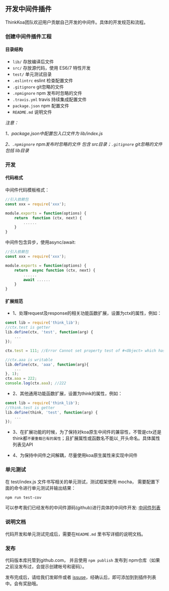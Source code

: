 ## 开发中间件插件
ThinkKoa团队欢迎用户贡献自己开发的中间件。具体的开发规范和流程。

### 创建中间件插件工程
#### 目录结构

* `lib/` 存放编译后文件
* `src/` 存放源代码，使用 ES6/7 特性开发
* `test/` 单元测试目录
* `.eslintrc` eslint 检查配置文件
* `.gitignore` git忽略的文件
* `.npmignore` npm 发布时忽略的文件
* `.travis.yml`  travis 持续集成配置文件
* `package.json` npm 配置文件
* `README.md` 说明文件

*注意：*

*1、package.json中配置包入口文件为 lib/index.js*

*2、`.npmignore` npm发布时忽略的文件 包含 src目录；`.gitignore` git忽略的文件包括 lib目录*

### 开发

#### 代码格式
中间件代码模板格式： 

```js
//引入依赖包
const xxx = require('xxx'); 

module.exports = function(options) {
	return  function (ctx, next) {
		......
	}
}
```

中间件包含异步，使用async/await:

```js
//引入依赖包
const xxx = require('xxx'); 

module.exports = function(options) {
	return  async function (ctx, next) {
		......
		await ......
	}
}
```

#### 扩展规范

* 1、处理request及response的相关功能函数扩展，设置为ctx的属性，例如：

```js
const lib = require('think_lib');
//ctx.test is getter
lib.define(ctx, 'test', function(arg) {
	...
});

ctx.test = 111; //Error Cannot set property test of #<Object> which has only a getter

//ctx.aaa is writable
lib.define(ctx, 'aaa', function(arg){
	...
}, 1);
ctx.aaa = 222; 
console.log(ctx.aaa); //222
```
* 2、其他通用功能函数扩展，设置为think的属性，例如： 

```js
const lib = require('think_lib');
//think.test is getter
lib.define(think, 'test', function(arg) {
	...
});
```
* 3、在扩展功能的时候，为了保持对koa原生中间件的兼容性，不管是ctx还是think都`不要重载已有的属性`；且扩展属性或函数名不能以`_`开头命名。具体属性列表见API

* 4、为保持中间件之间解耦，尽量使用koa原生属性来实现中间件

### 单元测试
在 test/index.js 文件书写相关的单元测试，测试框架使用 mocha， 需要配置下面的命令进行单元测试并输出结果：

```bash
npm run test-cov
```

可以参考我们已经发布的中间件源码(github)进行具体的中间件开发: [中间件列表](/doc/plugin.jhtml#middlewares)

### 说明文档

代码开发和单元测试完成后，需要在`README.md` 里书写详细的说明文档。

### 发布
代码版本库托管到github.com， 并且使用 `npm publish` 发布到 npm仓库（如果之前没发布过，会提示创建帐号和密码）。

发布完成后，请给我们发邮件或者 [issuse](https://github.com/thinkkoa/thinkkoa_awesome/issues)，经确认后，即可添加到到插件列表中。会有奖励哦。
